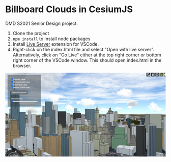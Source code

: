 # Billboard Clouds in CesiumJS
DMD S2021 Senior Design project.

1. Clone the project
2. `npm install` to install node packages
3. Install [Live Server](https://github.com/ritwickdey/vscode-live-server) extension for VSCode.
4. Right-click on the index.html file and select "Open with live server". Alternatively, click on "Go Live" either at the top right corner or bottom right corner of the VSCode window. This should open index.html in the browser.

![sf](./images/screenshot_sf.png)